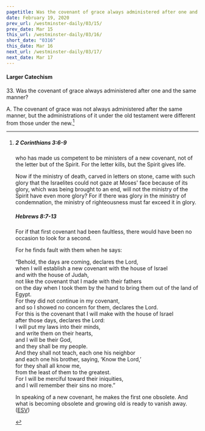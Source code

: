 ```yaml
---
pagetitle: Was the covenant of grace always administered after one and the same manner?
date: February 19, 2020
prev_url: /westminster-daily/03/15/
prev_date: Mar 15
this_url: /westminster-daily/03/16/
short_date: "0316"
this_date: Mar 16
next_url: /westminster-daily/03/17/
next_date: Mar 17
---
```


#### Larger Catechism

<span class="q">33.</span> Was the covenant of grace always administered after one and the same manner?

<span class="q">A.</span> The covenant of grace was not always administered after the same manner, but the administrations of it under the old testament were different from those under the new.[^fnref:wlc1]


[^fnref:wlc1]: <div class="esv"><h5>2 Corinthians 3:6-9</h5> <div class="esv-text"><p id="p47003006.01-1">who has made us competent to be ministers of a new covenant, not of the letter but of the Spirit. For the letter kills, but the Spirit gives life.</p>  <p id="p47003007.01-1">Now if the ministry of death, carved in letters on stone, came with such glory that the Israelites could not gaze at Moses' face because of its glory, which was being brought to an end, will not the ministry of the Spirit have even more glory? For if there was glory in the ministry of condemnation, the ministry of righteousness must far exceed it in glory.</p> </div><h5>Hebrews 8:7-13</h5> <div class="esv-text"><p id="p58008007.01-2">For if that first covenant had been faultless, there would have been no occasion to look for a second.</p>  <p id="p58008008.01-2">For he finds fault with them when he says:</p> <div class="block-indent"> <p class="line-group" id="p58008008.10-2">&#8220;Behold, the days are coming, declares the Lord,<br /> <span class="indent"></span>when I will establish a new covenant with the house of Israel<br /> <span class="indent"></span>and with the house of Judah,<br />  not like the covenant that I made with their fathers<br /> <span class="indent"></span>on the day when I took them by the hand to bring them out of the land of Egypt.<br /> For they did not continue in my covenant,<br /> <span class="indent"></span>and so I showed no concern for them, declares the Lord.<br />  For this is the covenant that I will make with the house of Israel<br /> <span class="indent"></span>after those days, declares the Lord:<br /> I will put my laws into their minds,<br /> <span class="indent"></span>and write them on their hearts,<br /> and I will be their God,<br /> <span class="indent"></span>and they shall be my people.<br />  And they shall not teach, each one his neighbor<br /> <span class="indent"></span>and each one his brother, saying, &#8216;Know the Lord,&#8217;<br /> for they shall all know me,<br /> <span class="indent"></span>from the least of them to the greatest.<br />  For I will be merciful toward their iniquities,<br /> <span class="indent"></span>and I will remember their sins no more.&#8221;</p> </div>  <p class="same-paragraph" id="p58008013.01-2">In speaking of a new covenant, he makes the first one obsolete. And what is becoming obsolete and growing old is ready to vanish away.  (<a href="http://www.esv.org" class="copyright">ESV</a>)</p> </div> </div>

